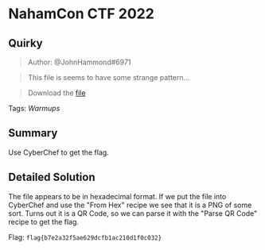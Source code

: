 # NahamCon CTF 2022
##  Quirky

> Author: @JohnHammond#6971

> This file is seems to have some strange pattern...

> Download the [file](https://github.com/03npan/ctf-write-ups/blob/main/nahamcon_ctf_2022/warmups/quirky/quirky)

Tags: *Warmups*

## Summary

Use CyberChef to get the flag.

## Detailed Solution

The file appears to be in hexadecimal format. If we put the file into CyberChef and use the "From Hex" recipe we see that it is a PNG of some sort. Turns out it is a QR Code, so we can parse it with the "Parse QR Code" recipe to get the flag.

Flag: `flag{b7e2a32f5ae629dcfb1ac210d1f0c032}`